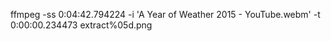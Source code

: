 ffmpeg -ss 0:04:42.794224 -i 'A Year of Weather 2015 - YouTube.webm' -t  0:00:00.234473 extract%05d.png
